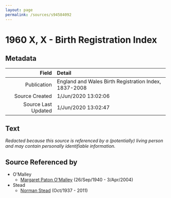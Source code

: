 ```yaml
---
layout: page
permalink: /sources/s94584092
---
```


# 1960 X, X - Birth Registration Index

## Metadata

Field | Detail
---:|:---
Publication | England and Wales Birth Registration Index, 1837-2008
Source Created | 1/Jun/2020 13:02:06
Source Last Updated | 1/Jun/2020 13:02:47

## Text

_Redacted because this source is referenced by a (potentially) living person and may contain personally identifiable information._

## Source Referenced by

* O'Malley
  * [Margaret Paton O'Malley](../people/@46723082@-margaret-paton-o'malley-b1940-9-26-d2004-4-3.md) (26/Sep/1940 - 3/Apr/2004)
* Stead
  * [Norman Stead](../people/@69808462@-norman-stead-b1937-10-d2011.md) (Oct/1937 - 2011)
